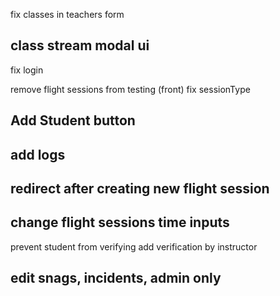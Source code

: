 fix classes in teachers form
## class stream modal ui
fix login

remove flight sessions from testing (front)
fix sessionType

## Add Student button
## add logs
## redirect after creating new flight session
## change flight sessions time inputs
prevent student from verifying
add verification by instructor
## edit snags, incidents, admin only